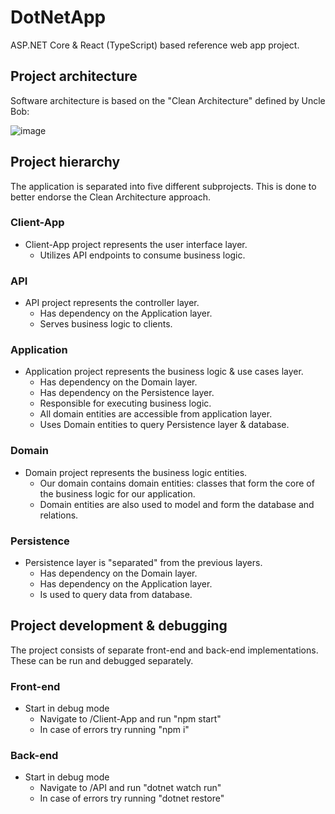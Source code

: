 # DotNetApp

ASP.NET Core & React (TypeScript) based reference web app project.

## Project architecture 

Software architecture is based on the "Clean Architecture" defined by Uncle Bob:

![image](https://user-images.githubusercontent.com/10494986/139955997-b575c13e-f631-4f61-b289-c9e25d409d2b.png)

## Project hierarchy

The application is separated into five different subprojects. This is done to better endorse the Clean Architecture approach.

### Client-App
* Client-App project represents the user interface layer.
  * Utilizes API endpoints to consume business logic.

### API 
* API project represents the controller layer.
  * Has dependency on the Application layer.
  * Serves business logic to clients.
    
### Application
* Application project represents the business logic & use cases layer.
  * Has dependency on the Domain layer.
  * Has dependency on the Persistence layer.
  * Responsible for executing business logic.
  * All domain entities are accessible from application layer.
  * Uses Domain entities to query Persistence layer & database.
    
### Domain 
* Domain project represents the business logic entities.
  * Our domain contains domain entities: classes that form the core of the business logic for our application.
  * Domain entities are also used to model and form the database and relations.
    
### Persistence
* Persistence layer is "separated" from the previous layers.
  * Has dependency on the Domain layer.
  * Has dependency on the Application layer.
  * Is used to query data from database.

## Project development & debugging

The project consists of separate front-end and back-end implementations. These can be run and debugged separately.

### Front-end
 * Start in debug mode
    * Navigate to /Client-App and run "npm start"
    * In case of errors try running "npm i" 

### Back-end
 * Start in debug mode
   * Navigate to /API and run "dotnet watch run"
   * In case of errors try running "dotnet restore" 
